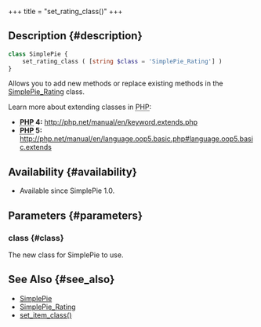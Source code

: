 +++
title = "set_rating_class()"
+++

## Description {#description}

```php
class SimplePie {
    set_rating_class ( [string $class = 'SimplePie_Rating'] )
}
```

Allows you to add new methods or replace existing methods in the [SimplePie_Rating](@/wiki/reference/simplepie_rating/_index.md) class.

Learn more about extending classes in <abbr title="Hypertext Preprocessor">PHP</abbr>:

- **<abbr title="Hypertext Preprocessor">PHP</abbr> 4:** <http://php.net/manual/en/keyword.extends.php>
- **<abbr title="Hypertext Preprocessor">PHP</abbr> 5:** <http://php.net/manual/en/language.oop5.basic.php#language.oop5.basic.extends>

## Availability {#availability}

- Available since SimplePie 1.0.

## Parameters {#parameters}

### class {#class}

The new class for SimplePie to use.

## See Also {#see_also}

- [SimplePie](@/wiki/reference/simplepie/_index.md)
- [SimplePie_Rating](@/wiki/reference/simplepie_rating/_index.md)
- [set_item_class()](@/wiki/reference/simplepie/set_item_class.md)
